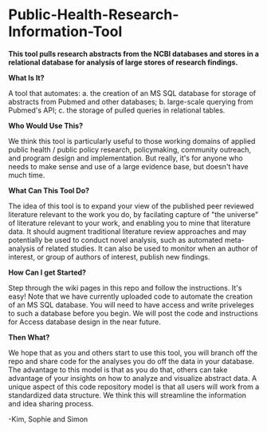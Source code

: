 # Public-Health-Research-Information-Tool

**This tool pulls research abstracts from the NCBI databases and stores in a relational database for analysis of large stores of research findings.**

**What Is It?** 

A tool that automates: a. the creation of an MS SQL database for storage of abstracts from Pubmed and other databases; b. large-scale querying from Pubmed's API; c. the storage of pulled queries in relational tables.

**Who Would Use This?** 

We think this tool is particularly useful to those working domains of applied public health / public policy research, policymaking, community outreach, and program design and implementation. But really, it's for anyone who needs to make sense and use of a large evidence base, but doesn't have much time. 

**What Can This Tool Do?** 

The idea of this tool is to expand your view of the published peer reviewed literature relevant to the work you do, by facilating capture of "the universe" of literature relevant to your work, and enabling you to mine that literature data.  It should augment traditional literature review approaches and may potentially be used to conduct novel analysis, such as automated meta-analysis of related studies.  It can also be used to monitor when an author of interest, or group of authors of interest, publish new findings. 

**How Can I get Started?**  

Step through the wiki pages in this repo and follow the instructions.  It's easy! Note that we have currently uploaded code to automate the creation of an MS SQL database.  You will need to have access and write priveleges to such a database before you begin. We will post the code and instructions for Access database design in the near future. 

**Then What?** 

We hope that as you and others start to use this tool, you will branch off the repo and share code for the analyses you do off the data in your database.  The advantage to this model is that as you do that, others can take advantage of your insights on how to analyze and visualize abstract data. A unique aspect of this code repository model is that all users will work from a standardized data structure.  We think this will streamline the information and idea sharing process. 

-Kim, Sophie and Simon
